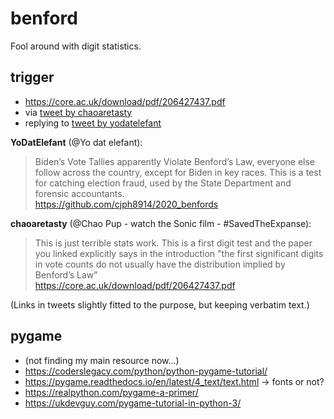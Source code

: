 # benford
Fool around with digit statistics.

## trigger
- https://core.ac.uk/download/pdf/206427437.pdf
- via [tweet by chaoaretasty](https://twitter.com/chaoaretasty/status/1325088962587865089?s=21)
- replying to [tweet by yodatelefant](https://twitter.com/yodatelefant/status/1324838425170595840?s=21)

**YoDatElefant** (@Yo dat elefant):  
> Biden’s Vote Tallies apparently Violate Benford’s Law, everyone else follow across the country, except for Biden in key races. This is a test for catching election fraud, used by the State Department and forensic accountants.  
https://github.com/cjph8914/2020_benfords

**chaoaretasty** (@Chao Pup - watch the Sonic film - #SavedTheExpanse): 
> This is just terrible stats work. This is a first digit test and the paper you linked explicitly says in the introduction "the first significant digits in vote counts do not usually have the distribution implied by Benford’s Law"  
https://core.ac.uk/download/pdf/206427437.pdf

(Links in tweets slightly fitted to the purpose, but keeping verbatim text.)

## pygame

- (not finding my main resource now...)
- https://coderslegacy.com/python/python-pygame-tutorial/
- https://pygame.readthedocs.io/en/latest/4_text/text.html -> fonts or not?
- https://realpython.com/pygame-a-primer/
- https://ukdevguy.com/pygame-tutorial-in-python-3/
